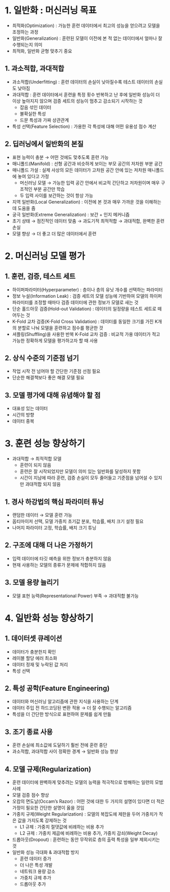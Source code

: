 # 1. 일반화 : 머신러닝 목표

- 최적화(Optimization) : 가능한 훈련 데이터에서 최고의 성능을 얻으려고 모델을 조정하는 과정
- 일반화(Generalization) : 훈련된 모델이 이전에 본 적 없는 데이터에서 얼마나 잘 수행되는지 의미
- 최적화, 일반화 균형 맞추기 중요

## 1. 과소적합, 과대적합

- 과소적합(Underfitting) : 훈련 데이터의 손실이 낮아질수록 테스트 데이터의 손실도 낮아짐
- 과대적합 : 훈련 데이터에서 훈련을 특정 횟수 반복하고 난 후에 일반화 성능이 더 이상 높아지지 않으며 검증 세트의 성능이 멈추고 감소되기 시작하는 것
    - 잡음 섞인 데이터
    - 불확실한 특성
    - 드문 특성과 가짜 상관관계
- 특성 선택(Feature Selection) : 가용한 각 특성에 대해 어떤 유용성 점수 계산

## 2. 딥러닝에서 일반화의 본질

- 표현 능력이 충분 → 어떤 것에도 맞추도록 훈련 가능
- 매니폴드(Manifold) : 선형 공간과 비슷하게 보이는 부모 공간의 저차원 부분 공간
- 매니폴드 가설 : 실제 사상의 모든 데이터가 고차원 공간 안에 있는 저차원 매니폴드에 놓여 있다고 가정
    - 머신러닝 모델 → 가능한 입력 공간 안에서 비교적 간단하고 저차원이며 매우 구조적인 부분 공간만 학습
    - 두 입력 사이를 보간하는 것이 항상 가능
- 지역 일반화(Local Generalization) : 이전에 본 것과 매우 가까운 것을 이해하는 데 도움을 줌
- 궁극 일반화(Extreme Generalization) : 보간 + 인지 메커니즘
- 초기 상태 → 점진적인 데이터 맞춤 → 과도기적 최적적합 → 과대적합, 완벽한 훈련 손실
- 모델 향상 → 더 좋고 더 많은 데이터에서 훈련

# 2. 머신러닝 모델 평가

## 1. 훈련, 검증, 테스트 세트

- 하이퍼파라미터(Hyperparameter) : 층이나 층의 유닛 개수를 선택하는 파라미터
- 정보 누설(Information Leak) : 검증 세트의 모델 성능에 기반하여 모델의 하이퍼파라미터를 조정할 때마다 검증 데이터에 관한 정보가 모델로 새는 것
- 단순 홀드아웃 검증(Hold-out Validation) : 데이터의 일정량을 테스트 세트로 떼어두는 것
- K-Fold 교차 검증(K-Fold Cross Validation) : 데이터를 동일한 크기를 가진 K개의 분할로 나눠 모델을 훈련하고 점수를 평균한 것
- 셔플링(Shuffling)을 사용한 반복 K-Fold 교차 검증 : 비교적 가용 데이터가 적고 가능한 정확하게 모델을 평가하고자 할 때 사용

## 2. 상식 수준의 기준점 넘기

- 작업 시작 전 넘어야 할 간단한 기준점 선점 필요
- 단순한 해결책보다 좋은 해결 모델 필요

## 3. 모델 평가에 대해 유념해야 할 점

- 대표성 있는 데이터
- 시간의 방향
- 데이터 중복

# 3. 훈련 성능 향상하기

- 과대적합 → 최적적합 모델
    - 훈련이 되지 않음
    - 훈련은 잘 시작되었지만 모델이 의미 있는 일반화를 달성하지 못함
    - 시간이 지남에 따라 훈련, 검증 손실이 모두 줄어들고 기준점을 넘어설 수 있지만 과대적합 되지 않음

## 1. 경사 하강법의 핵심 파라미터 튜닝

- 랜덤한 데이터 → 모델 훈련 가능
- 옵티마이저 선택, 모델 가중치 초기값 분포, 학습률, 배치 크기 설정 필요
- 나머지 파라미터 고정, 학습률, 배치 크기 튜닝

## 2. 구조에 대해 더 나은 가정하기

- 입력 데이터에 타깃 예측을 위한 정보가 충분하지 않음
- 현재 사용하는 모델의 종류가 문제에 적합하지 않음

## 3. 모델 용량 늘리기

- 모델 표현 능력(Representational Power) 부족 → 과대적합 불가능

# 4. 일반화 성능 향상하기

## 1. 데이터셋 큐레이션

- 데이터가 충분한지 확인
- 레이블 할당 에러 최소화
- 데이터 정재 및 누락된 값 처리
- 특성 선택

## 2. 특성 공학(Feature Engineering)

- 데이터와 머신러닝 알고리즘에 관한 지식을 사용하는 단계
- 데이터 주입 전 하드코딩된 변환 적용 → 더 잘 수행되는 알고리즘
- 특성을 더 간단한 방식으로 표현하여 문제를 쉽게 만듦

## 3. 조기 종료 사용

- 훈련 손실에 최소값에 도달하기 훨씬 전에 훈련 중단
- 과소적합, 과대적합 사이 정확한 경계 → 일반화 성능 향상

## 4. 모델 규제(Regularization)

- 훈련 데이터에 완벽하게 맞추려는 모델의 능력을 적극적으로 방해하는 일련의 모범 사례
- 모델 검증 점수 향상
- 오캄의 면도날(Occam’s Razor) : 어떤 것에 대한 두 가지의 설명이 있다면 더 적은 가정이 필요한 간단한 설명이 옳을 것임
- 가중치 규제(Weight Regularization) : 모델의 복잡도에 제한을 두어 가중치가 작은 값을 가지도록 강제하는 것
    - L1 규제 : 가중치 절댓값에 비례하는 비용 추가
    - L2 규제 : 가중치 제곱에 비례하는 비용 추가, 가중치 감쇠(Weight Decay)
- 드롭아웃(Dropout) : 훈련하는 동안 무작위로 층의 출력 특성을 일부 제외시키는 것
- 일반화 성능 극대화 & 과대적합 방지
    - 훈련 데이터 증가
    - 더 나은 특성 개발
    - 네트워크 용량 감소
    - 가중치 규제 추가
    - 드롭아웃 추가